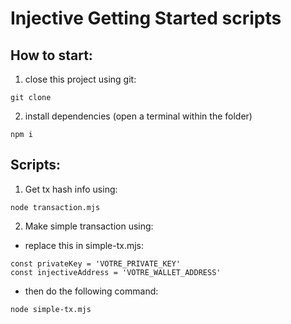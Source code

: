 # Injective Getting Started scripts

## How to start:

1. close this project using git:

```
git clone 
```

2. install dependencies (open a terminal within the folder)

```
npm i
```

## Scripts:

1. Get tx hash info using:

```
node transaction.mjs
```

2. Make simple transaction using:

- replace this in simple-tx.mjs:
```
const privateKey = 'VOTRE_PRIVATE_KEY'
const injectiveAddress = 'VOTRE_WALLET_ADDRESS'
```

- then do the following command:
```
node simple-tx.mjs
```